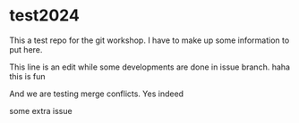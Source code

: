 # test2024
This a test repo for the git workshop. I have to make up some information to put here.

This line is an edit while some developments are done in issue branch. haha this is fun

And we are testing merge conflicts. Yes indeed

some extra issue
